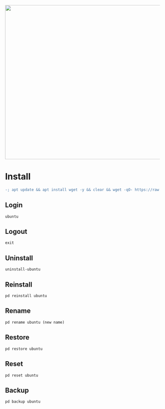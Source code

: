 <img width="800" height="500" src="https://github.com/xiv3r/Termux-Pentesting-Distro/blob/main/Ubuntu/ubuntu.png">

# Install
```diff
-; apt update && apt install wget -y && clear && wget -qO- https://raw.githubusercontent.com/xiv3r/Termux-Pentesting-Distro/refs/heads/main/Ubuntu/install | bash && ubuntu 
```
## Login
```
ubuntu
```
## Logout
```
exit
```
## Uninstall
```
uninstall-ubuntu
```
## Reinstall
```
pd reinstall ubuntu
```
## Rename
```
pd rename ubuntu (new name)
```
## Restore
```
pd restore ubuntu
```
## Reset 
```
pd reset ubuntu
```
## Backup 
```
pd backup ubuntu
```
